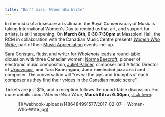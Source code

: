 ```yaml
---
title: "Don't miss: Women Who Write"
---
```


In the midst of a insecure arts climate, the Royal Conservatory of Music is taking International Women's Day to remind us that art, and support for artists, is still happening. On **March 8th, 6:30-7:30pm** at Mazzoleni Hall, the RCM in collaboration with the Canadian Music Centre presents [*Women Who Write*](http://www.rcmusic.ca/music-appreciation), part of their [Music Appreciation](http://www.rcmusic.ca/music-appreciation) events line-up.

Sara Constant, flutist and writer for *Wholenote* leads a round-table dicussion with three Canadian women: [Norma Beecroft](https://en.wikipedia.org/wiki/Norma_Beecroft), pioneer of electronic music composition, [Juliet Palmer](/scene/people/juliet-palmer/), composer and Artistic Director of [Urbavessel](/check-out-urbanvessel/), and Tara Kannangara, Juno-nominated jazz artist and composer. The conversation will "reveal the joys and triumphs of each composer as they find their voices in the Canadian music scene".

Tickets are just $15, and a reception follows the round-table discussion. For more details about *Women Who Write*, **March 8th at 6:30pm**, [click here](http://www.rcmusic.ca/music-appreciation).

<figure data-type="image">
![](/webhook-uploads/1486484991577/2017-02-07---Women-Who-Write.jpg)
</figure>
